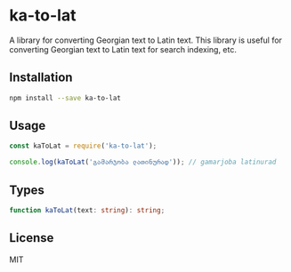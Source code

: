 # ka-to-lat
A library for converting Georgian text to Latin text. This library is useful for converting Georgian text to Latin text for search indexing, etc.

## Installation
```bash
npm install --save ka-to-lat
```

## Usage
```javascript
const kaToLat = require('ka-to-lat');

console.log(kaToLat('გამარჯობა ლათინურად')); // gamarjoba latinurad
```

## Types
```typescript
function kaToLat(text: string): string;
```

## License
MIT
```